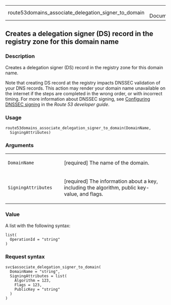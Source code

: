 <table style="width: 100%;">
<tbody>
<tr class="odd">
<td>route53domains_associate_delegation_signer_to_domain</td>
<td style="text-align: right;">R Documentation</td>
</tr>
</tbody>
</table>

## Creates a delegation signer (DS) record in the registry zone for this domain name

### Description

Creates a delegation signer (DS) record in the registry zone for this
domain name.

Note that creating DS record at the registry impacts DNSSEC validation
of your DNS records. This action may render your domain name unavailable
on the internet if the steps are completed in the wrong order, or with
incorrect timing. For more information about DNSSEC signing, see
[Configuring DNSSEC
signing](https://docs.aws.amazon.com/Route53/latest/DeveloperGuide/dns-configuring-dnssec.html)
in the *Route 53 developer guide*.

### Usage

    route53domains_associate_delegation_signer_to_domain(DomainName,
      SigningAttributes)

### Arguments

<table>
<colgroup>
<col style="width: 35%" />
<col style="width: 65%" />
</colgroup>
<tbody>
<tr class="odd">
<td><code
id="route53domains_associate_delegation_signer_to_domain_:_DomainName">DomainName</code></td>
<td><p>[required] The name of the domain.</p></td>
</tr>
<tr class="even">
<td><code
id="route53domains_associate_delegation_signer_to_domain_:_SigningAttributes">SigningAttributes</code></td>
<td><p>[required] The information about a key, including the algorithm,
public key-value, and flags.</p></td>
</tr>
</tbody>
</table>

### Value

A list with the following syntax:

    list(
      OperationId = "string"
    )

### Request syntax

    svc$associate_delegation_signer_to_domain(
      DomainName = "string",
      SigningAttributes = list(
        Algorithm = 123,
        Flags = 123,
        PublicKey = "string"
      )
    )
